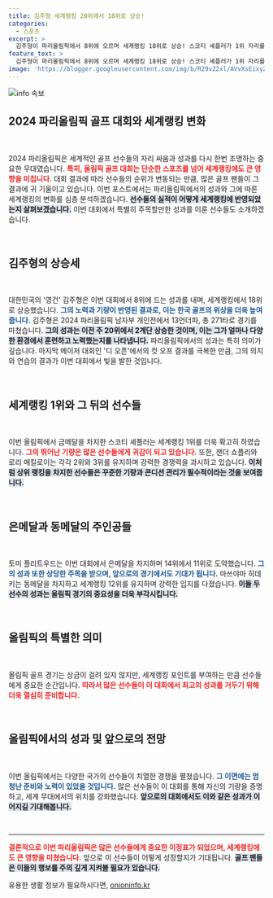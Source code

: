 ```yaml
---
title: 김주형 세계랭킹 20위에서 18위로 상승!
categories:
  - 스포츠
excerpt: >
  김주형이 파리올림픽에서 8위에 오르며 세계랭킹 18위로 상승! 스코티 셰플러가 1위 자리를 지키고, 한국 골프의 희망이 더 빛나고 있다. 자세한 소식은 클릭하세요!
feature_text: >
  김주형이 파리올림픽에서 8위에 오르며 세계랭킹 18위로 상승! 스코티 셰플러가 1위 자리를 지키고, 한국 골프의 희망이 더 빛나고 있다. 자세한 소식은 클릭하세요!
image: 'https://blogger.googleusercontent.com/img/b/R29vZ2xl/AVvXsEixyZcFfHzMRdzZMjFBmAUKJYCLCGyLL1o632UiGVXcaFdKo_bkvkuCioo0uUKlGfBVcT3P84aROyZIXSBEx3Aw5nCQ3pTgDom1WDC4m8eifvWiAmWEEVb4x6G_l8C0QH225ldMjyaFvpxGEBGNO37VmDTDMHGhJPq73UglMfDca1-0aw/s1600/blogspot.png'
---
```


<p><img src="https://blogger.googleusercontent.com/img/b/R29vZ2xl/AVvXsEixyZcFfHzMRdzZMjFBmAUKJYCLCGyLL1o632UiGVXcaFdKo_bkvkuCioo0uUKlGfBVcT3P84aROyZIXSBEx3Aw5nCQ3pTgDom1WDC4m8eifvWiAmWEEVb4x6G_l8C0QH225ldMjyaFvpxGEBGNO37VmDTDMHGhJPq73UglMfDca1-0aw/s1600/blogspot.png" alt="info 속보" /></p>

<h2 data-ke-size="size26">2024 파리올림픽 골프 대회와 세계랭킹 변화</h2>

<p data-ke-size="size16">&nbsp;</p>

<p>2024 파리올림픽은 세계적인 골프 선수들의 자리 싸움과 성과를 다시 한번 조명하는 중요한 무대였습니다. <b><span style="color: #ee2323;">특히, 올림픽 골프 대회는 단순한 스포츠를 넘어 세계랭킹에도 큰 영향을 미칩니다.</span></b> 대회 결과에 따라 선수들의 순위가 변동되는 만큼, 많은 골프 팬들이 그 결과에 귀 기울이고 있습니다. 이번 포스트에서는 파리올림픽에서의 성과와 그에 따른 세계랭킹의 변화를 심층 분석하겠습니다. <b><span style="background-color: #21538527;">선수들의 실적이 어떻게 세계랭킹에 반영되었는지 살펴보겠습니다.</span></b> 이번 대회에서 특별히 주목할만한 성과를 이룬 선수들도 소개하겠습니다.</p>

<p data-ke-size="size16">&nbsp;</p>

<h2 data-ke-size="size26">김주형의 상승세</h2>

<p data-ke-size="size16">&nbsp;</p>

<p>대한민국의 '영건' 김주형은 이번 대회에서 8위에 드는 성과를 내며, 세계랭킹에서 18위로 상승했습니다. <b><span style="color: #1a5490;">그의 노력과 기량이 반영된 결과로, 이는 한국 골프의 위상을 더욱 높여줍니다.</span></b> 김주형은 2024 파리올림픽 남자부 개인전에서 13언더파, 총 271타로 경기를 마쳤습니다. <b><span style="background-color: #21538527;">그의 성과는 이전 주 20위에서 2계단 상승한 것이며, 이는 그가 얼마나 다양한 환경에서 훈련하고 노력했는지를 나타냅니다.</span></b> 파리올림픽에서의 성과는 특히 의미가 깊습니다. 마지막 메이저 대회인 '디 오픈'에서의 컷 오프 결과를 극복한 만큼, 그의 의지와 연습의 결과가 이번 대회에서 빛을 발한 것입니다. </p>

<p data-ke-size="size16">&nbsp;</p>

<h2 data-ke-size="size26">세계랭킹 1위와 그 뒤의 선수들</h2>

<p data-ke-size="size16">&nbsp;</p>

<p>이번 올림픽에서 금메달을 차지한 스코티 셰플러는 세계랭킹 1위를 더욱 확고히 하였습니다. <b><span style="color: #ee2323;">그의 뛰어난 기량은 많은 선수들에게 귀감이 되고 있습니다.</span></b> 또한, 잰더 쇼플리와 로리 매킬로이는 각각 2위와 3위를 유지하며 강력한 경쟁력을 과시하고 있습니다. <b><span style="background-color: #21538527;">이처럼 상위 랭킹을 차지한 선수들은 꾸준한 기량과 콘디션 관리가 필수적이라는 것을 보여줍니다.</span></b> </p>

<p data-ke-size="size16">&nbsp;</p>

<h2 data-ke-size="size26">은메달과 동메달의 주인공들</h2>

<p data-ke-size="size16">&nbsp;</p>

<p>토미 플리트우드는 이번 대회에서 은메달을 차지하며 14위에서 11위로 도약했습니다. <b><span style="color: #1a5490;">그의 성과 또한 상당한 주목을 받으며, 앞으로의 경기에서도 기대가 됩니다.</span></b> 마쓰야마 히데키는 동메달을 차지하고 세계랭킹 12위를 유지하며 강력한 입지를 다졌습니다. <b><span style="background-color: #21538527;">이들 두 선수의 성과는 올림픽 경기의 중요성을 더욱 부각시킵니다.</span></b> </p>

<p data-ke-size="size16">&nbsp;</p>

<h2 data-ke-size="size26">올림픽의 특별한 의미</h2>

<p data-ke-size="size16">&nbsp;</p>

<p>올림픽 골프 경기는 상금이 걸려 있지 않지만, 세계랭킹 포인트를 부여하는 만큼 선수들에게 중요한 순간입니다. <b><span style="color: #ee2323;">따라서 많은 선수들이 이 대회에서 최고의 성과를 거두기 위해 더욱 열심히 준비합니다.</span></b> </p>

<p data-ke-size="size16">&nbsp;</p>

<h2 data-ke-size="size26">올림픽에서의 성과 및 앞으로의 전망</h2>

<p data-ke-size="size16">&nbsp;</p>

<p>이번 올림픽에서는 다양한 국가의 선수들이 치열한 경쟁을 펼쳤습니다. <b><span style="color: #1a5490;">그 이면에는 엄청난 준비와 노력이 있었을 것입니다.</span></b> 많은 선수들이 이 대회를 통해 자신의 기량을 증명하고, 세계 무대에서의 위치를 강화했습니다. <b><span style="background-color: #21538527;">앞으로의 대회에서도 이와 같은 성과가 이어지길 기대해봅니다.</span></b> </p>

<p data-ke-size="size16">&nbsp;</p>

<hr>

<p><b><span style="color: #ee2323;">결론적으로 이번 파리올림픽은 많은 선수들에게 중요한 이정표가 되었으며, 세계랭킹에도 큰 영향을 미쳤습니다.</span></b> 앞으로 이 선수들이 어떻게 성장할지가 기대됩니다. <b><span style="background-color: #21538527;">골프 팬들은 이들의 행보를 주의 깊게 지켜볼 필요가 있습니다.</span></b></p>
유용한 생활 정보가 필요하시다면, <a href="https://onioninfo.kr" rel="dofollow">onioninfo.kr</a>



